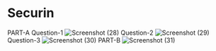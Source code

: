 # Securin
PART-A
Question-1
![Screenshot (28)](https://github.com/4341jess/Securin/assets/94750272/3d04846c-cade-4e18-9633-3cc27b300cfb)
Question-2
![Screenshot (29)](https://github.com/4341jess/Securin/assets/94750272/33f9d5b7-6d05-4847-87bd-e5324d8b7558)
Question-3
![Screenshot (30)](https://github.com/4341jess/Securin/assets/94750272/49dfa7e0-3e3f-4839-a992-79ceda6a7962)
PART-B
![Screenshot (31)](https://github.com/4341jess/Securin/assets/94750272/2e4eef83-9dac-4090-a19d-10c55288fc8d)
